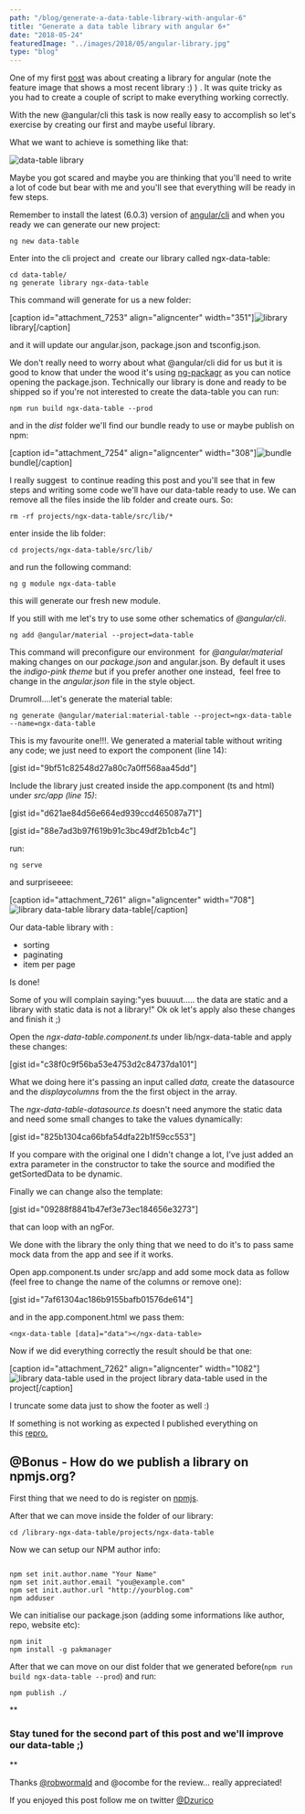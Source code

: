 ```yaml
---
path: "/blog/generate-a-data-table-library-with-angular-6"
title: "Generate a data table library with angular 6+"
date: "2018-05-24"
featuredImage: "../images/2018/05/angular-library.jpg"
type: "blog"
---
```


One of my first [post](http://www.dzurico.com/how-to-create-an-angular-library/) was about creating a library for angular (note the feature image that shows a most recent library :) ) . It was quite tricky as you had to create a couple of script to make everything working correctly.

With the new @angular/cli this task is now really easy to accomplish so let's exercise by creating our first and maybe useful library.

What we want to achieve is something like that:

![data-table library](../images/2018/05/Screen-Shot-2018-05-22-at-19.40.11.png "data-table library")

Maybe you got scared and maybe you are thinking that you'll need to write a lot of code but bear with me and you'll see that everything will be ready in few steps.

Remember to install the latest (6.0.3) version of [angular/cli](https://github.com/angular/angular-cli/wiki/1-x-stories-1.0-update) and when you ready we can generate our new project:

```
ng new data-table
```

Enter into the cli project and  create our library called ngx-data-table:

```
cd data-table/
ng generate library ngx-data-table

```

This command will generate for us a new folder:

\[caption id="attachment_7253" align="aligncenter" width="351"\]![library](../images/2018/05/Screen-Shot-2018-05-21-at-19.23.12.png) library\[/caption\]

and it will update our angular.json, package.json and tsconfig.json.

We don't really need to worry about what @angular/cli did for us but it is good to know that under the wood it's using [ng-packagr](https://github.com/dherges/ng-packagr) as you can notice opening the package.json. Technically our library is done and ready to be shipped so if you're not interested to create the data-table you can run:

```
npm run build ngx-data-table --prod
```

and in the _dist_ folder we'll find our bundle ready to use or maybe publish on npm:

\[caption id="attachment_7254" align="aligncenter" width="308"\]![bundle](../images/2018/05/Screen-Shot-2018-05-21-at-19.36.02.png) bundle\[/caption\]

I really suggest  to continue reading this post and you'll see that in few steps and writing some code we'll have our data-table ready to use. We can remove all the files inside the lib folder and create ours. So:

```
rm -rf projects/ngx-data-table/src/lib/*
```

enter inside the lib folder:

```
cd projects/ngx-data-table/src/lib/
```

and run the following command:

```
ng g module ngx-data-table
```

this will generate our fresh new module.

If you still with me let's try to use some other schematics of _@angular/cli_.

```
ng add @angular/material --project=data-table
```

This command will preconfigure our environment  for _@angular/material_ making changes on our _package.json_ and angular.json. By default it uses the _indigo-pink theme_ but if you prefer another one instead,  feel free to change in the _angular.json_ file in the style object.

Drumroll....let's generate the material table:

```
ng generate @angular/material:material-table --project=ngx-data-table --name=ngx-data-table
```

This is my favourite one!!!. We generated a material table without writing any code; we just need to export the component (line 14):

\[gist id="9bf51c82548d27a80c7a0ff568aa45dd"\]

Include the library just created inside the app.component (ts and html) under _src/app (line 15)_:

\[gist id="d621ae84d56e664ed939ccd465087a71"\]

\[gist id="88e7ad3b97f619b91c3bc49df2b1cb4c"\]

run:

```
ng serve
```

and surpriseeee:

\[caption id="attachment_7261" align="aligncenter" width="708"\]![library data-table](../images/2018/05/Screen-Shot-2018-05-22-at-19.22.31.png) library data-table\[/caption\]

Our data-table library with :

- sorting
- paginating
- item per page

Is done!

Some of you will complain saying:"yes buuuut..... the data are static and a library with static data is not a library!" Ok ok let's apply also these changes and finish it ;)

Open the _ngx-data-table.component.ts_ under lib/ngx-data-table and apply these changes:

\[gist id="c38f0c9f56ba53e4753d2c84737da101"\]

What we doing here it's passing an input called _data,_ create the datasource and the _displaycolumns_ from the the first object in the array.

The _ngx-data-table-datasource.ts_ doesn't need anymore the static data and need some small changes to take the values dynamically:

\[gist id="825b1304ca66bfa54dfa22b1f59cc553"\]

If you compare with the original one I didn't change a lot, I've just added an extra parameter in the constructor to take the source and modified the getSortedData to be dynamic.

Finally we can change also the template:

\[gist id="09288f8841b47ef3e73ec184656e3273"\]

that can loop with an ngFor.

We done with the library the only thing that we need to do it's to pass same mock data from the app and see if it works.

Open app.component.ts under src/app and add some mock data as follow (feel free to change the name of the columns or remove one):

\[gist id="7af61304ac186b9155bafb01576de614"\]

and in the app.component.html we pass them:

`<ngx-data-table [data]="data"></ngx-data-table>`

Now if we did everything correctly the result should be that one:

\[caption id="attachment_7262" align="aligncenter" width="1082"\]![library data-table used in the project](../images/2018/05/Screen-Shot-2018-05-22-at-19.40.11.png) library data-table used in the project\[/caption\]

I truncate some data just to show the footer as well :)

If something is not working as expected I published everything on this [repro.](https://github.com/daniele-zurico/library-ngx-data-table)

## **@Bonus - How do we publish a library on npmjs.org?**

First thing that we need to do is register on [npmjs](https://www.npmjs.com/signup).

After that we can move inside the folder of our library:

```
cd /library-ngx-data-table/projects/ngx-data-table
```

Now we can setup our NPM author info:

```

npm set init.author.name "Your Name"
npm set init.author.email "you@example.com"
npm set init.author.url "http://yourblog.com"
npm adduser
```

We can initialise our package.json (adding some informations like author, repo, website etc):

```
npm init
npm install -g pakmanager

```

After that we can move on our dist folder that we generated before(`npm run build ngx-data-table --prod`) and run:

```
npm publish ./
```

\*\*

### Stay tuned for the second part of this post and we'll improve our data-table ;)

\*\*

Thanks [@robwormald](https://twitter.com/robwormald) and @ocombe for the review... really appreciated!

If you enjoyed this post follow me on twitter [@Dzurico](https://twitter.com/DZurico)
